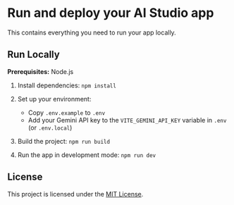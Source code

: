 # Run and deploy your AI Studio app

This contains everything you need to run your app locally.

## Run Locally

**Prerequisites:** Node.js

1. Install dependencies:
   `npm install`

2. Set up your environment:

   - Copy `.env.example` to `.env`
   - Add your Gemini API key to the `VITE_GEMINI_API_KEY` variable in `.env` (or `.env.local`)

3. Build the project:
   `npm run build`

4. Run the app in development mode:
   `npm run dev`

## License

This project is licensed under the [MIT License](LICENSE).
